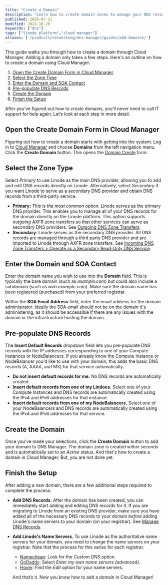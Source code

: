 ```yaml
---
title: "Create a Domain"
description: "Learn how to create domain zones to manage your DNS records using the Linode DNS Manager."
published: 2020-07-21
modified: 2022-10-28
keywords: ["dns"]
tags: ["linode platform","cloud manager"]
aliases: ['/products/networking/dns-manager/guides/add-domains/']
---
```


This guide walks you through how to create a domain through Cloud Manager. Adding a domain only takes a few steps. Here's an outline on how to create a domain using Cloud Manager.

1. [Open the Create Domain Form in Cloud Manager](#open-the-create-domain-form-in-cloud-manager)
1. [Select the Zone Type](#select-the-zone-type)
1. [Enter the Domain and SOA Contact](#enter-the-domain-and-soa-contact)
1. [Pre-populate DNS Records](#pre-populate-dns-records)
1. [Create the Domain](#create-the-domain)
1. [Finish the Setup](#finish-the-setup)

After you’ve figured out how to create domains, you’ll never need to call IT support for help again. Let’s look at each step in more detail.

## Open the Create Domain Form in Cloud Manager

Figuring out how to create a domain starts with getting into the system. Log in to [Cloud Manager](https://cloud.linode.com/) and choose **Domains** from the left navigation menu. Click the **Create Domain** button. This opens the [Domain Create](https://cloud.linode.com/domains/create) form.

## Select the Zone Type

Select *Primary* to use Linode as the main DNS provider, allowing you to add and edit DNS records directly on Linode. Alternatively, select *Secondary* if you want Linode to serve as a secondary DNS provider and obtain DNS records from a third-party service.

- **Primary:** *This is the most common option.* Linode serves as the primary DNS provider. This enables you to manage all of your DNS records for the domain directly on the Linode platform. This option supports *outgoing* AXFR zone transfers so that other services can serve as secondary DNS providers. See [Outgoing DNS Zone Transfers](/docs/products/networking/dns-manager/guides/outgoing-dns-zone-transfers/).
- **Secondary**: Linode serves as the secondary DNS provider. All DNS records are managed through a third party DNS provider and are imported to Linode through AXFR zone transfers. See [Incoming DNS Zone Transfers > Operate as a Secondary Read-Only DNS Service](/docs/products/networking/dns-manager/guides/incoming-dns-zone-transfers/#operate-as-a-secondary-read-only-dns-service).

## Enter the Domain and SOA Contact

Enter the domain name you wish to use into the **Domain** field. This is typically the bare domain (such as *example.com*) but could also include a subdomain (such as *web.example.com*). Make sure the domain name has been registered (purchased) from your preferred registrar.

Within the **SOA Email Address** field, enter the email address for the domain administrator. Ideally the SOA email should not be on the domain it's administering, as it should be accessible if there are any issues with the domain or the infrastructure hosting the domain.

## Pre-populate DNS Records

The **Insert Default Records** dropdown field lets you pre-populate DNS records with the IP addresses corresponding to one of your Compute Instances or NodeBalancers. If you already know the Compute Instance or NodeBalancer you'd like to use with your domain, this adds the basic DNS records (A, AAAA, and MX) for that service automatically.

- **Do not insert default records for me.** No DNS records are automatically created.
- **Insert default records from one of my Lindoes.** Select one of your Compute Instances and DNS records are automatically created using the IPv4 and IPv6 addresses for that instance.
- **Insert default records from one of my NodeBalancers.** Select one of your NodeBalancers and DNS records are automatically created using the IPv4 and IPv6 addresses for that service.

## Create the Domain

Once you've made your selections, click the **Create Domain** button to add your domain to DNS Manager. The domain zone is created within seconds and is automatically set to an *Active* status. And that's how to create a domain in Cloud Manager. But, you are not done yet.

## Finish the Setup

After adding a new domain, there are a few additional steps required to complete the process:
- **Add DNS Records.** After the domain has been created, you can immediately start adding and editing DNS records for it. If you are migrating to Linode from an existing DNS provider, make sure you have added all of the necessary DNS records to your domain *before* adding Linode's name servers to your domain (on your registrar). See [Manage DNS Records](/docs/products/networking/dns-manager/guides/manage-dns-records/).

- **Add Linode's Name Servers.** To use Linode as the authoritative name servers for your domain, you need to change the name servers on your registrar. Note that the process for this varies for each registrar.

    - [Namecheap](https://www.namecheap.com/support/knowledgebase/article.aspx/767/10/how-to-change-dns-for-a-domain/): Look for the *Custom DNS* option.
    - [GoDaddy](https://www.godaddy.com/help/change-nameservers-for-my-domains-664): Select *Enter my own name servers (advanced)*.
    - [Hover](https://help.hover.com/hc/en-us/articles/217282477--Changing-your-domain-nameservers): Find the *Edit* option for your name servers.

    And that’s it. Now you know how to add a domain in Cloud Manager!
